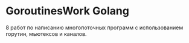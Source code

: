 # GoroutinesWork Golang

8 работ по написанию многопоточных программ с использованием горутин, мьютексов и каналов.

